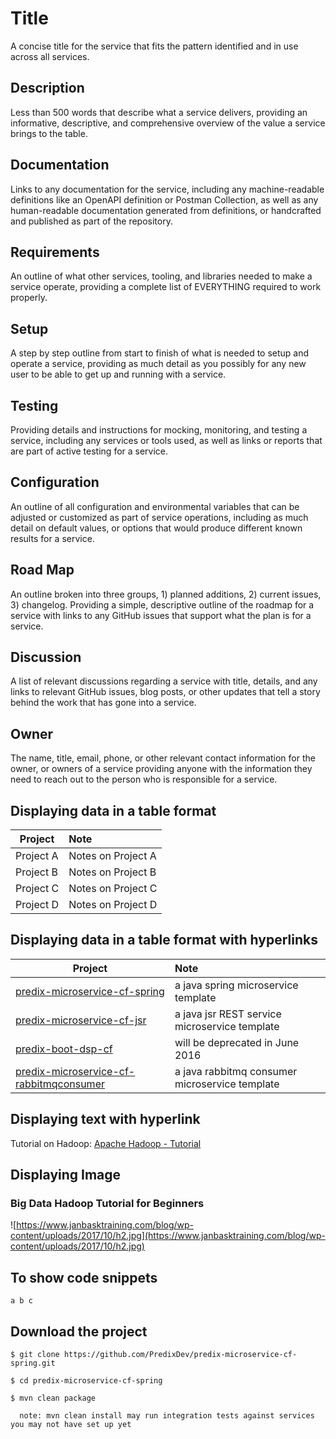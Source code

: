 # Title
A concise title for the service that fits the pattern identified and in use across all services.

## Description  
Less than 500 words that describe what a service delivers, providing an informative, descriptive, and comprehensive overview of the value a service brings to the table.

## Documentation 
Links to any documentation for the service, including any machine-readable definitions like an OpenAPI definition or Postman Collection, as well as any human-readable 
documentation generated from definitions, or handcrafted and published as part of the repository.

## Requirements 
An outline of what other services, tooling, and libraries needed to make a service operate, providing a complete list of EVERYTHING required to work properly.

## Setup 
A step by step outline from start to finish of what is needed to setup and operate a service, providing as much detail as you possibly for any new user to be 
able to get up and running with a service.

## Testing 
Providing details and instructions for mocking, monitoring, and testing a service, including any services or tools used, as well as links or reports that are part of active 
testing for a service.

## Configuration 
An outline of all configuration and environmental variables that can be adjusted or customized as part of service operations, including as much detail on default values, 
or options that would produce different known results for a service.

## Road Map 
An outline broken into three groups, 1) planned additions, 2) current issues, 3) changelog. Providing a simple, descriptive outline of the roadmap for a service with links to 
any GitHub issues that support what the plan is for a service.

## Discussion 
A list of relevant discussions regarding a service with title, details, and any links to relevant GitHub issues, blog posts, or other updates that tell a story behind the work 
that has gone into a service.

## Owner 
The name, title, email, phone, or other relevant contact information for the owner, or owners of a service providing anyone with the information they need to reach out to the person 
who is responsible for a service.

## Displaying data in a table format
| Project |  Note | 
| ------------- | :----- |
|Project A| Notes on Project A|
|Project B| Notes on Project B|
|Project C| Notes on Project C|
|Project D| Notes on Project D|

## Displaying data in a table format with hyperlinks
| Project |  Note | 
| ------------- | :----- |
| [predix-microservice-cf-spring](https://github.com/PredixDev/predix-microservice-cf-spring) | a java spring microservice template |
| [predix-microservice-cf-jsr](https://github.com/PredixDev/predix-microservice-cf-jsr) | a java jsr REST service microservice template |
| [predix-boot-dsp-cf](https://github.com/PredixDev/predix-microservice-templates) | will be deprecated in June 2016 |
| [predix-microservice-cf-rabbitmqconsumer](https://github.com/predixdev/rabbitmq-consumer-template) | a java rabbitmq consumer microservice template |

## Displaying text with hyperlink
Tutorial on Hadoop: [Apache Hadoop - Tutorial](http://www.vogella.com/tutorials/ApacheHadoop/article.html)

## Displaying Image
### Big Data Hadoop Tutorial for Beginners
![https://www.janbasktraining.com/blog/wp-content/uploads/2017/10/h2.jpg](https://www.janbasktraining.com/blog/wp-content/uploads/2017/10/h2.jpg)

## To show code snippets
 ~~~
 a b c
 ~~~

 ## Download the project  
  ```
  $ git clone https://github.com/PredixDev/predix-microservice-cf-spring.git  
  
  $ cd predix-microservice-cf-spring
  
  $ mvn clean package  
  
    note: mvn clean install may run integration tests against services you may not have set up yet
  ```

